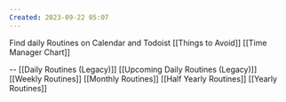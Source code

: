 ```yaml
---
Created: 2023-09-22 05:07
---
```

Find daily Routines on Calendar and Todoist
[[Things to Avoid]]
[[Time Manager Chart]]

--
[[Daily Routines (Legacy)]]
[[Upcoming Daily Routines (Legacy)]]
[[Weekly Routines]]
[[Monthly Routines]]
[[Half Yearly Routines]]
[[Yearly Routines]]